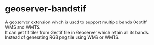 # geoserver-bandstif
A geoserver extension which is used to support multiple bands Geotiff WMS and WMTS.<br/>
It can get tif tiles from Geotif file in Geoserver which retain all its bands.<br/>
Instead of generating RGB png tile using WMS or WMTS.
